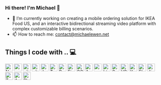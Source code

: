 ### Hi there! I'm Michael 👋
- 🔭 I’m currently working on creating a mobile ordering solution for IKEA Food US, and an interactive bidirectional streaming video platform with complex customizable billing scenarios. 
- 📫 How to reach me: contact@michaelewen.net
## Things I code with .. 💻
<p>
  <img alt="Nodejs" src="https://img.shields.io/badge/-Nodejs-43853d?style=flat-square&logo=Node.js&logoColor=white" height=25/>
  <img alt="npm" src="https://img.shields.io/badge/-NPM-CB3837?style=flat-square&logo=npm&logoColor=white" height=25 />
  <img alt="git" src="https://img.shields.io/badge/-Git-F05032?style=flat-square&logo=git&logoColor=white" height=25 />
  <img alt="github actions" src="https://img.shields.io/badge/-Github_Actions-2088FF?style=flat-square&logo=github-actions&logoColor=white" height=25 />
  <img alt="JavaScript" src="https://img.shields.io/badge/-Javascript-f9a03c?style=flat-square&logo=javascript&logoColor=white" height=25 />
  <img alt="TypeScript" src="https://img.shields.io/badge/-TypeScript-007ACC?style=flat-square&logo=typescript&logoColor=white" height=25 />
  <img alt="Python" src="https://img.shields.io/badge/python-3670A0?style=for-the-badge&logo=python&logoColor=white" height=25 />
  <img alt="Firebase" src="https://img.shields.io/badge/firebase-%23039BE5.svg?style=for-the-badge&logo=firebase&logoColor=white" height=25 />
  <img alt="GCP" src="https://img.shields.io/badge/GoogleCloud-%234285F4.svg?style=for-the-badge&logo=google-cloud&logoColor=white" height=25 />
  <img alt="Azure" src="https://img.shields.io/badge/azure-%230072C6.svg?style=for-the-badge&logo=microsoftazure&logoColor=white" height=25 />
  <img alt="angular" src="https://img.shields.io/badge/-Angular-DD0031?style=flat-square&logo=angular&logoColor=white" height=25 />
  <img alt="html5" src="https://img.shields.io/badge/-HTML5-E34F26?style=flat-square&logo=html5&logoColor=white" height=25 />
  <img alt="SaSS" src="https://img.shields.io/badge/SASS-hotpink.svg?style=for-the-badge&logo=SASS&logoColor=white" height=25 />
  <img alt="VS Code" src="https://img.shields.io/badge/Visual%20Studio%20Code-0078d7.svg?style=for-the-badge&logo=visual-studio-code&logoColor=white" height=25 />
  <img alt="Xcode" src="https://img.shields.io/badge/Xcode-007ACC?style=for-the-badge&logo=Xcode&logoColor=white" height=25 />
  <img alt="Elasticsearch" src="https://img.shields.io/badge/-ElasticSearch-005571?style=for-the-badge&logo=elasticsearch&logoColor=white" height=25 />
  <img alt="Jira" src="https://img.shields.io/badge/jira-%230A0FFF.svg?style=for-the-badge&logo=jira&logoColor=white" height=25 />
  <img alt="Terraform" src="https://img.shields.io/badge/terraform-%235835CC.svg?style=for-the-badge&logo=terraform&logoColor=white" height=25 />
  <img alt="App Store" src="https://img.shields.io/badge/App_Store-0D96F6?style=for-the-badge&logo=app-store&logoColor=white" height=25 />
  <img alt="Play Store" src="https://img.shields.io/badge/Google_Play-414141?style=for-the-badge&logo=google-play&logoColor=white" height=25 />
</p>

